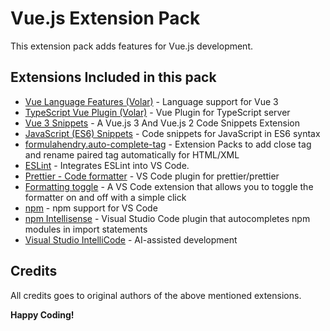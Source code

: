 # Vue.js Extension Pack

This extension pack adds features for Vue.js development.

## Extensions Included in this pack

- [Vue Language Features (Volar)](https://marketplace.visualstudio.com/items?itemName=johnsoncodehk.volar) - Language support for Vue 3
- [TypeScript Vue Plugin (Volar)](https://marketplace.visualstudio.com/items?itemName=johnsoncodehk.vscode-typescript-vue-plugin) - Vue Plugin for TypeScript server
- [Vue 3 Snippets](https://marketplace.visualstudio.com/items?itemName=hollowtree.vue-snippets) - A Vue.js 3 And Vue.js 2 Code Snippets Extension
- [JavaScript (ES6) Snippets](https://marketplace.visualstudio.com/items?itemName=xabikos.JavaScriptSnippets) - Code snippets for JavaScript in ES6 syntax
- [formulahendry.auto-complete-tag](https://marketplace.visualstudio.com/items?itemName=formulahendry.auto-complete-tag) -
  Extension Packs to add close tag and rename paired tag automatically for HTML/XML
- [ESLint](https://marketplace.visualstudio.com/items?itemName=dbaeumer.vscode-eslint) -
  Integrates ESLint into VS Code.
- [Prettier - Code formatter](https://marketplace.visualstudio.com/items?itemName=esbenp.prettier-vscode) -
  VS Code plugin for prettier/prettier
- [Formatting toggle](https://marketplace.visualstudio.com/items?itemName=tombonnike.vscode-status-bar-format-toggle) - A VS Code extension that allows you to toggle the formatter on and off with a simple click
- [npm](https://marketplace.visualstudio.com/items?itemName=eg2.vscode-npm-script) - npm support for VS Code
- [npm Intellisense](https://marketplace.visualstudio.com/items?itemName=christian-kohler.npm-intellisense) - Visual Studio Code plugin that autocompletes npm modules in import statements
- [Visual Studio IntelliCode](https://marketplace.visualstudio.com/items?itemName=VisualStudioExptTeam.vscodeintellicode) - AI-assisted development

## Credits

All credits goes to original authors of the above mentioned extensions.

**Happy Coding!**
